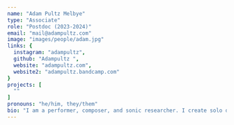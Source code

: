```yaml
---
name: "Adam Pultz Melbye"
type: "Associate"
role: "Postdoc (2023-2024)"
email: "mail@adampultz.com"
image: "images/people/adam.jpg"
links: {
  instagram: "adampultz",
  github: "Adampultz ",
  website: "adampultz.com",
  website2: "adampultz.bandcamp.com"
}
projects: [
  ""
]
pronouns: "he/him, they/them"
bio: "I am a performer, composer, and sonic researcher. I create solo double bass music, often with the FAAB (feedback-actuated augmented bass)—a feedback double bass with embedded signal processing. I am fascinated by instruments that exhibit some sense of autonomy and afford interaction and improvisation. In this context, I investigate how terms such as musical mastery, virtuosity, resistance, and failure may become reframed (or rendered obsolete) through the decentrering of human agency, as we engage with machines that don’t always do what we expect them to. I make sound installations, create and exhibit 3D-printed sculptures generated from live music performance, and have created sound for theatre, dance, film, and image. My work has been performed in the US, Japan, Australia and Europe and I appear on around 50 releases, three of these solo albums. I am currently undertaking a PhD in music at SARC (Sonic Arts Research Centre), Queen’s University Belfast, Northern Ireland."
---
```


